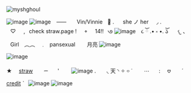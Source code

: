 <p align="left"> <img src="https://komarev.com/ghpvc/?username=myshghoul&label=%20bunnies&color=586e8c&style=flat" alt="myshghoul" /> </p>

![image](https://github.com/user-attachments/assets/a8c9d800-4ec4-4e62-8953-9f2b0bfe87ee)
![image](https://github.com/user-attachments/assets/bcb018c0-ba2f-4726-b41c-929364336d3f)
⠀⸺⠀ㅤ Vin/Vinnieㅤ𐚁̷ .ㅤ⠀she ノ her⠀⠀◞ .
⠀♡⠀⠀,⠀check straw.page !⠀⠀𐪞⠀⠀14!!⠀𑇛 ![image](https://github.com/user-attachments/assets/1ebd128f-7d30-4fec-9f76-5efbe073d7a5)
⠀૮ ོ .• ༝ •. ོ𑁬
⠀⠀𐔌 、⠀Girl　︵︵　﹒⠀pansexual⠀⠀⠀月亮 ![image](https://github.com/user-attachments/assets/a83c8b17-0bcd-43a5-83e1-7fe8e857d26b)

![image](https://github.com/user-attachments/assets/a31db228-244d-44b8-bac3-287f5f7c6e9a)

★ ⠀ [straw](https://myshghoul.straw.page/)⠀ ⠀  ᯇ⠀ ⠀' ⠀ ⠀ ![image](https://github.com/user-attachments/assets/d14cad19-011e-4ccf-8012-d53c7d638869)
. ⠀ ⠀◟ 天 ◝
✧ ࿁ ˙⠀⠀⠀⋯⠀⠀ : ⠀ 𖹭 ⠀ ⠀ˊ [credit](https://hu.pinterest.com/Jean_ryt/) ˋ⠀![image](https://github.com/user-attachments/assets/823ff056-3a12-4428-9e4c-798d139ab6ae)
![image](https://github.com/user-attachments/assets/eb9a1426-993e-4ee5-b53e-002b52e06ee9)
